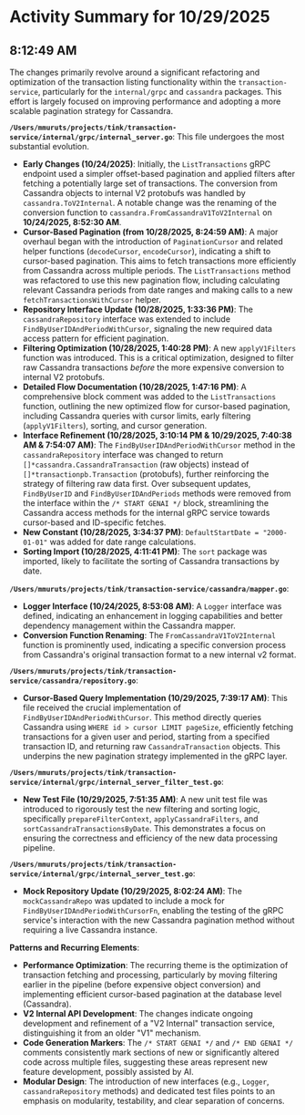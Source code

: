 # Activity Summary for 10/29/2025

## 8:12:49 AM
The changes primarily revolve around a significant refactoring and optimization of the transaction listing functionality within the `transaction-service`, particularly for the `internal/grpc` and `cassandra` packages. This effort is largely focused on improving performance and adopting a more scalable pagination strategy for Cassandra.

**`/Users/mmuruts/projects/tink/transaction-service/internal/grpc/internal_server.go`**:
This file undergoes the most substantial evolution.
*   **Early Changes (10/24/2025)**: Initially, the `ListTransactions` gRPC endpoint used a simpler offset-based pagination and applied filters after fetching a potentially large set of transactions. The conversion from Cassandra objects to internal V2 protobufs was handled by `cassandra.ToV2Internal`. A notable change was the renaming of the conversion function to `cassandra.FromCassandraV1ToV2Internal` on **10/24/2025, 8:52:30 AM**.
*   **Cursor-Based Pagination (from 10/28/2025, 8:24:59 AM)**: A major overhaul began with the introduction of `PaginationCursor` and related helper functions (`decodeCursor`, `encodeCursor`), indicating a shift to cursor-based pagination. This aims to fetch transactions more efficiently from Cassandra across multiple periods. The `ListTransactions` method was refactored to use this new pagination flow, including calculating relevant Cassandra periods from date ranges and making calls to a new `fetchTransactionsWithCursor` helper.
*   **Repository Interface Update (10/28/2025, 1:33:36 PM)**: The `cassandraRepository` interface was extended to include `FindByUserIDAndPeriodWithCursor`, signaling the new required data access pattern for efficient pagination.
*   **Filtering Optimization (10/28/2025, 1:40:28 PM)**: A new `applyV1Filters` function was introduced. This is a critical optimization, designed to filter raw Cassandra transactions *before* the more expensive conversion to internal V2 protobufs.
*   **Detailed Flow Documentation (10/28/2025, 1:47:16 PM)**: A comprehensive block comment was added to the `ListTransactions` function, outlining the new optimized flow for cursor-based pagination, including Cassandra queries with cursor limits, early filtering (`applyV1Filters`), sorting, and cursor generation.
*   **Interface Refinement (10/28/2025, 3:10:14 PM & 10/29/2025, 7:40:38 AM & 7:54:07 AM)**: The `FindByUserIDAndPeriodWithCursor` method in the `cassandraRepository` interface was changed to return `[]*cassandra.CassandraTransaction` (raw objects) instead of `[]*transactionpb.Transaction` (protobufs), further reinforcing the strategy of filtering raw data first. Over subsequent updates, `FindByUserID` and `FindByUserIDAndPeriods` methods were removed from the interface within the `/* START GENAI */` block, streamlining the Cassandra access methods for the internal gRPC service towards cursor-based and ID-specific fetches.
*   **New Constant (10/28/2025, 3:34:37 PM)**: `DefaultStartDate = "2000-01-01"` was added for date range calculations.
*   **Sorting Import (10/28/2025, 4:11:41 PM)**: The `sort` package was imported, likely to facilitate the sorting of Cassandra transactions by date.

**`/Users/mmuruts/projects/tink/transaction-service/cassandra/mapper.go`**:
*   **Logger Interface (10/24/2025, 8:53:08 AM)**: A `Logger` interface was defined, indicating an enhancement in logging capabilities and better dependency management within the Cassandra mapper.
*   **Conversion Function Renaming**: The `FromCassandraV1ToV2Internal` function is prominently used, indicating a specific conversion process from Cassandra's original transaction format to a new internal v2 format.

**`/Users/mmuruts/projects/tink/transaction-service/cassandra/repository.go`**:
*   **Cursor-Based Query Implementation (10/29/2025, 7:39:17 AM)**: This file received the crucial implementation of `FindByUserIDAndPeriodWithCursor`. This method directly queries Cassandra using `WHERE id > cursor LIMIT pageSize`, efficiently fetching transactions for a given user and period, starting from a specified transaction ID, and returning raw `CassandraTransaction` objects. This underpins the new pagination strategy implemented in the gRPC layer.

**`/Users/mmuruts/projects/tink/transaction-service/internal/grpc/internal_server_filter_test.go`**:
*   **New Test File (10/29/2025, 7:51:35 AM)**: A new unit test file was introduced to rigorously test the new filtering and sorting logic, specifically `prepareFilterContext`, `applyCassandraFilters`, and `sortCassandraTransactionsByDate`. This demonstrates a focus on ensuring the correctness and efficiency of the new data processing pipeline.

**`/Users/mmuruts/projects/tink/transaction-service/internal/grpc/internal_server_test.go`**:
*   **Mock Repository Update (10/29/2025, 8:02:24 AM)**: The `mockCassandraRepo` was updated to include a mock for `FindByUserIDAndPeriodWithCursorFn`, enabling the testing of the gRPC service's interaction with the new Cassandra pagination method without requiring a live Cassandra instance.

**Patterns and Recurring Elements**:
*   **Performance Optimization**: The recurring theme is the optimization of transaction fetching and processing, particularly by moving filtering earlier in the pipeline (before expensive object conversion) and implementing efficient cursor-based pagination at the database level (Cassandra).
*   **V2 Internal API Development**: The changes indicate ongoing development and refinement of a "V2 Internal" transaction service, distinguishing it from an older "V1" mechanism.
*   **Code Generation Markers**: The `/* START GENAI */` and `/* END GENAI */` comments consistently mark sections of new or significantly altered code across multiple files, suggesting these areas represent new feature development, possibly assisted by AI.
*   **Modular Design**: The introduction of new interfaces (e.g., `Logger`, `cassandraRepository` methods) and dedicated test files points to an emphasis on modularity, testability, and clear separation of concerns.